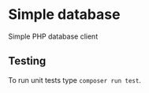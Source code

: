 # Simple database

Simple PHP database client

## Testing

To run unit tests type `composer run test`.

